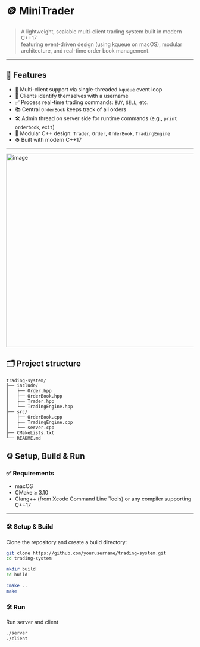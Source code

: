 # 🪙 MiniTrader

> A lightweight, scalable multi-client trading system built in modern C++17  
> featuring event-driven design (using kqueue on macOS), modular architecture, and real-time order book management.

---

## 🚀 Features

- 📡 Multi-client support via single-threaded `kqueue` event loop
- 👤 Clients identify themselves with a username
- ✅ Process real-time trading commands: `BUY`, `SELL`, etc.
- 📚 Central `OrderBook` keeps track of all orders
- 🛠 Admin thread on server side for runtime commands (e.g., `print orderbook`, `exit`)
- 🧩 Modular C++ design: `Trader`, `Order`, `OrderBook`, `TradingEngine`
- ⚙ Built with modern C++17

---
<img width="1377" height="518" alt="image" src="https://github.com/user-attachments/assets/b074277d-70f6-472d-a342-8e5d769b5dd2" />


## 🗂️ Project structure

```plaintext
trading-system/
├── include/
│   ├── Order.hpp
│   ├── OrderBook.hpp
│   ├── Trader.hpp
│   └── TradingEngine.hpp
├── src/
│   ├── OrderBook.cpp
│   ├── TradingEngine.cpp
│   └── server.cpp
├── CMakeLists.txt
└── README.md
```
## ⚙️ Setup, Build & Run

### ✅ Requirements

- macOS  
- CMake ≥ 3.10  
- Clang++ (from Xcode Command Line Tools) or any compiler supporting C++17

---

### 🛠 Setup & Build

Clone the repository and create a build directory:
```bash
git clone https://github.com/yourusername/trading-system.git
cd trading-system

mkdir build
cd build

cmake ..
make
```

### 🛠 Run
Run server and client
```bash
./server
./client
```
